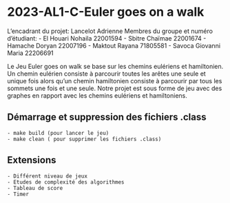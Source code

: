 # 2023-AL1-C-Euler goes on a walk

L’encadrant du projet: Lancelot Adrienne
Membres du groupe et numéro d’étudiant: - El Houari Nohaila 22001594
						    - Sbitre Chaïmae 22001674
						    - Hamache Doryan 22007196
						    - Maktout Rayana 71805581
						    - Savoca Giovanni Maria 22206691

Le Jeu Euler goes on walk se base sur les chemins eulériens et hamiltonien. Un chemin eulérien consiste à parcourir toutes les arêtes une seule et unique fois alors qu’un chemin hamiltonien consiste à parcourir par tous les sommets une fois et une seule. Notre projet est sous forme de jeu avec des graphes en rapport avec les chemins eulériens et hamiltoniens. 

## Démarrage et suppression des fichiers .class
    - make build (pour lancer le jeu)
    - make clean ( pour supprimer les fichiers .class)

## Extensions
    - Différent niveau de jeux
    - Etudes de complexité des algorithmes
    - Tableau de score
    - Timer


